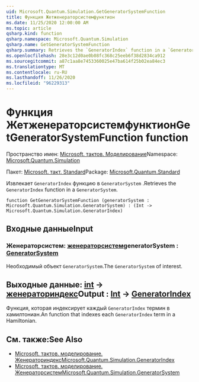 ```yaml
---
uid: Microsoft.Quantum.Simulation.GetGeneratorSystemFunction
title: Функция Жетженераторсистемфунктион
ms.date: 11/25/2020 12:00:00 AM
ms.topic: article
qsharp.kind: function
qsharp.namespace: Microsoft.Quantum.Simulation
qsharp.name: GetGeneratorSystemFunction
qsharp.summary: Retrieves the `GeneratorIndex` function in a `GeneratorSystem`.
ms.openlocfilehash: 28e3c12d0ae0b08fc368c25eeb6f38d2834ca912
ms.sourcegitcommit: a87c1aa8e7453360025e47ba614f25b02ea84ec3
ms.translationtype: MT
ms.contentlocale: ru-RU
ms.lasthandoff: 11/26/2020
ms.locfileid: "96229313"
---
```

# <a name="getgeneratorsystemfunction-function"></a><span data-ttu-id="4ccda-102">Функция Жетженераторсистемфунктион</span><span class="sxs-lookup"><span data-stu-id="4ccda-102">GetGeneratorSystemFunction function</span></span>

<span data-ttu-id="4ccda-103">Пространство имен: [Microsoft. тактов. Моделирование](xref:Microsoft.Quantum.Simulation)</span><span class="sxs-lookup"><span data-stu-id="4ccda-103">Namespace: [Microsoft.Quantum.Simulation](xref:Microsoft.Quantum.Simulation)</span></span>

<span data-ttu-id="4ccda-104">Пакет: [Microsoft. такт. Standard](https://nuget.org/packages/Microsoft.Quantum.Standard)</span><span class="sxs-lookup"><span data-stu-id="4ccda-104">Package: [Microsoft.Quantum.Standard](https://nuget.org/packages/Microsoft.Quantum.Standard)</span></span>


<span data-ttu-id="4ccda-105">Извлекает `GeneratorIndex` функцию в `GeneratorSystem` .</span><span class="sxs-lookup"><span data-stu-id="4ccda-105">Retrieves the `GeneratorIndex` function in a `GeneratorSystem`.</span></span>

```qsharp
function GetGeneratorSystemFunction (generatorSystem : Microsoft.Quantum.Simulation.GeneratorSystem) : (Int -> Microsoft.Quantum.Simulation.GeneratorIndex)
```


## <a name="input"></a><span data-ttu-id="4ccda-106">Входные данные</span><span class="sxs-lookup"><span data-stu-id="4ccda-106">Input</span></span>

### <a name="generatorsystem--generatorsystem"></a><span data-ttu-id="4ccda-107">Женераторсистем: [женераторсистем](xref:Microsoft.Quantum.Simulation.GeneratorSystem)</span><span class="sxs-lookup"><span data-stu-id="4ccda-107">generatorSystem : [GeneratorSystem](xref:Microsoft.Quantum.Simulation.GeneratorSystem)</span></span>

<span data-ttu-id="4ccda-108">Необходимый объект `GeneratorSystem`.</span><span class="sxs-lookup"><span data-stu-id="4ccda-108">The `GeneratorSystem` of interest.</span></span>



## <a name="output--int---generatorindex"></a><span data-ttu-id="4ccda-109">Выходные данные: [int](xref:microsoft.quantum.lang-ref.int) -> [женераториндекс](xref:Microsoft.Quantum.Simulation.GeneratorIndex)</span><span class="sxs-lookup"><span data-stu-id="4ccda-109">Output : [Int](xref:microsoft.quantum.lang-ref.int) -> [GeneratorIndex](xref:Microsoft.Quantum.Simulation.GeneratorIndex)</span></span>

<span data-ttu-id="4ccda-110">Функция, которая индексирует каждый `GeneratorIndex` термин в хамилтониан.</span><span class="sxs-lookup"><span data-stu-id="4ccda-110">An function that indexes each `GeneratorIndex` term in a Hamiltonian.</span></span>

## <a name="see-also"></a><span data-ttu-id="4ccda-111">См. также:</span><span class="sxs-lookup"><span data-stu-id="4ccda-111">See Also</span></span>

- [<span data-ttu-id="4ccda-112">Microsoft. тактов. моделирование. Женераториндекс</span><span class="sxs-lookup"><span data-stu-id="4ccda-112">Microsoft.Quantum.Simulation.GeneratorIndex</span></span>](xref:Microsoft.Quantum.Simulation.GeneratorIndex)
- [<span data-ttu-id="4ccda-113">Microsoft. тактов. моделирование. Женераторсистем</span><span class="sxs-lookup"><span data-stu-id="4ccda-113">Microsoft.Quantum.Simulation.GeneratorSystem</span></span>](xref:Microsoft.Quantum.Simulation.GeneratorSystem)